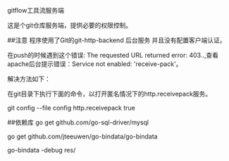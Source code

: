 gitflow工具流服务端

这是个git仓库服务端，提供必要的权限控制。


##注意
程序使用了Git的git-http-backend 后台服务 并且没有配置客户端认证。
 
在push的时候遇到这个错误: The requested URL returned error: 403..,查看apache后台提示错误：Service not enabled: 'receive-pack'。 

解决方法如下：

在git目录下执行下面的命令，以打开匿名情况下的http.receivepack服务。

git config --file config http.receivepack true


##依赖库
go get github.com/go-sql-driver/mysql

go get github.com/jteeuwen/go-bindata/go-bindata

go-bindata -debug res/